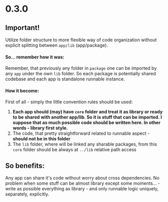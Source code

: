 # 0.3.0

## Important!

Utilize folder structure to more flexible way of code organization without
explicit splitting between `app/lib` (app/package).

#### So... remember how it was:

Remember, that previously any folder in `package` one can be imported by any
`app` under the own `lib` folder. So each package is potentially shared codebase
and each app is standalone runnable instance.

#### How it become:

First of all - simply the little convention rules should be used:

1. **Each app should (may) have `core` folder and treat it as library or ready
   to be shared with another app/lib. So it is stuff that can be imported. I
   suppose that as much possible code should be written here. In other words -
   library first style.**
2. The code, that pretty straightforward related to runnable aspect - **should
   not be in this folder**
3. The `lib` folder, where will be linked any sharable packages, from this
   `core` folder should be always at `../lib` relative path access

## So benefits:

Any app can share it's code without worry about cross dependencies. No problem
when some stuff can be almost library except some moments... - write as possible
everything as library - and only runnable logic uniquely, separately,
explicitly.
